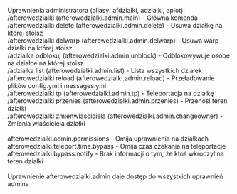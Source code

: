 Uprawnienia administratora (aliasy: afdzialki, adzialki, aplot):
<br />/afterowedzialki (afterowedzialki.admin.main) - Główna komenda
<br />/afterowedzialki delete (afterowedzialki.admin.delete) - Usuwa działkę na której stoisz
<br />/afterowedzialki delwarp (afterowedzialki.admin.delwarp) - Usuwa warp działki na której stoisz
<br />/adzialka odblokuj (afterowedzialki.admin.unblock) - Odblokowywuje osobe na działce na której stoisz
<br />/adzialka list (afterowedzialki.admin.list) - Lista wszystkich działek
<br />/afterowedzialki reload (afterowedzialki.admin.reload) - Przeładowanie plików config.yml i messages.yml
<br />/afterowedzialki tp (afterowedzialki.admin.tp) - Teleportacja na działkę
<br />/afterowedzialki przenies (afterowedzialki.admin.przenies) - Przenosi teren działki
<br />/afterowedzialki zmienwlasciciela (afterowedzialki.admin.changeowner) - Zmienia właściciela działki
<br />
<br />afterowedzialki.admin.permissions - Omija uprawnienia na działkach
<br />afterowedzialki.teleport.time.bypass - Omija czas czekania na teleportacje
<br />afterowedzialki.bypass.notify - Brak informacji o tym, że ktoś wkroczył na teren działki
<br />
<br />Uprawnienie afterowedzialki.admin daje dostęp do wszystkich uprawnień admina
